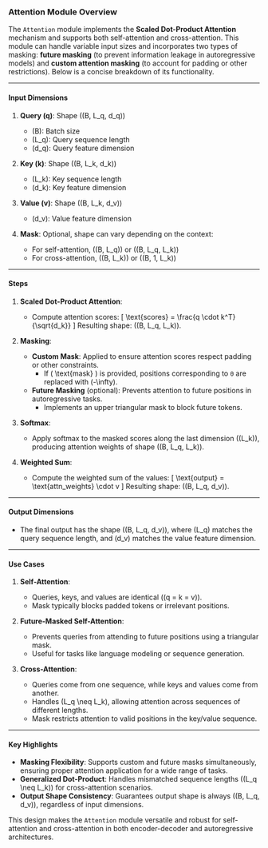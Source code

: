 ### **Attention Module Overview**

The `Attention` module implements the **Scaled Dot-Product Attention** mechanism and supports both self-attention and cross-attention. This module can handle variable input sizes and incorporates two types of masking: **future masking** (to prevent information leakage in autoregressive models) and **custom attention masking** (to account for padding or other restrictions). Below is a concise breakdown of its functionality.

---

#### **Input Dimensions**

1. **Query (q)**: Shape \((B, L_q, d_q)\)
   - \(B\): Batch size
   - \(L_q\): Query sequence length
   - \(d_q\): Query feature dimension
2. **Key (k)**: Shape \((B, L_k, d_k)\)

   - \(L_k\): Key sequence length
   - \(d_k\): Key feature dimension

3. **Value (v)**: Shape \((B, L_k, d_v)\)

   - \(d_v\): Value feature dimension

4. **Mask**: Optional, shape can vary depending on the context:
   - For self-attention, \((B, L_q)\) or \((B, L_q, L_k)\)
   - For cross-attention, \((B, L_k)\) or \((B, 1, L_k)\)

---

#### **Steps**

1. **Scaled Dot-Product Attention**:

   - Compute attention scores:
     \[
     \text{scores} = \frac{q \cdot k^T}{\sqrt{d_k}}
     \]
     Resulting shape: \((B, L_q, L_k)\).

2. **Masking**:

   - **Custom Mask**: Applied to ensure attention scores respect padding or other constraints.
     - If \( \text{mask} \) is provided, positions corresponding to `0` are replaced with \(-\infty\).
   - **Future Masking** (optional): Prevents attention to future positions in autoregressive tasks.
     - Implements an upper triangular mask to block future tokens.

3. **Softmax**:

   - Apply softmax to the masked scores along the last dimension (\(L_k\)), producing attention weights of shape \((B, L_q, L_k)\).

4. **Weighted Sum**:
   - Compute the weighted sum of the values:
     \[
     \text{output} = \text{attn_weights} \cdot v
     \]
     Resulting shape: \((B, L_q, d_v)\).

---

#### **Output Dimensions**

- The final output has the shape \((B, L_q, d_v)\), where \(L_q\) matches the query sequence length, and \(d_v\) matches the value feature dimension.

---

#### **Use Cases**

1. **Self-Attention**:

   - Queries, keys, and values are identical (\(q = k = v\)).
   - Mask typically blocks padded tokens or irrelevant positions.

2. **Future-Masked Self-Attention**:

   - Prevents queries from attending to future positions using a triangular mask.
   - Useful for tasks like language modeling or sequence generation.

3. **Cross-Attention**:
   - Queries come from one sequence, while keys and values come from another.
   - Handles \(L_q \neq L_k\), allowing attention across sequences of different lengths.
   - Mask restricts attention to valid positions in the key/value sequence.

---

#### **Key Highlights**

- **Masking Flexibility**: Supports custom and future masks simultaneously, ensuring proper attention application for a wide range of tasks.
- **Generalized Dot-Product**: Handles mismatched sequence lengths (\(L_q \neq L_k\)) for cross-attention scenarios.
- **Output Shape Consistency**: Guarantees output shape is always \((B, L_q, d_v)\), regardless of input dimensions.

This design makes the `Attention` module versatile and robust for self-attention and cross-attention in both encoder-decoder and autoregressive architectures.
